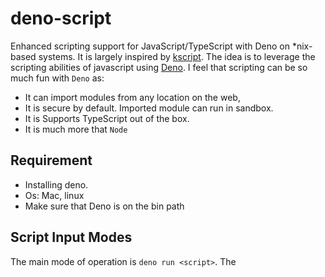 # deno-script
Enhanced scripting support for JavaScript/TypeScript with Deno on *nix-based systems.
It is largely inspired by [kscript](https://github.com/holgerbrandl/kscript). The idea is to leverage the scripting abilities of javascript using [Deno](https://deno.land/).  I feel that scripting can be so much fun with `Deno` as:

- It can import modules from any location on the web,
- It is secure by default. Imported module can run in sandbox.
- It is Supports TypeScript out of the box.
- It is much more that `Node`

## Requirement
- Installing deno.
- Os: Mac, linux
- Make sure that Deno is on the bin path
## Script Input Modes
The main mode of operation is `deno run <script>`.
The <script> can be a Javascript *.js or Typescritpt *.ts file , a script URL, `-` for stdin, a process substitution file handle.
### Interpreter Usage
To use Deno as interpreter for a script:
- create an executable in the bin directory `/usr/local/bin` called `deno-script`(call it as you want)
```shell
#!/bin/bash
#In deno-script
deno run $@
```
Make it executable
```
$ chmod u+x deno-script;
```
- Now when create a script just point to`deno-script` in the shebang line of your scripts:
```js
#!/usr/bin/env deno-script
// In hello.js
console.log("hello world")
for (let arg of Deno.args) {
    console.log(`arg: ${arg}`)
}
```
Make it executable
```
$ chmod u+x hello.js;
```
Execute it
```
$ ./hello.js;
```

You can me a similar script doing the `ls`job using Deno API’s!

```js
#!/bin/bash deno-script

for (const dirEntry of Deno.readDirSync("./")) {
      console.log(dirEntry.name);
}
```

If we execute this script, we will have a error

```
error: Uncaught PermissionDenied: read access to "./", run again with the --allow-read flag
    at unwrapResponse (rt/10_dispatch_json.js:25:13)
    at sendSync (rt/10_dispatch_json.js:52:12)
    at Object.readDirSync (rt/30_fs.js:105:16)
    at file:///Users/jpi/dev/deno/deno-ls.js:3:29
```

This is were Deno shine! Deno will not you implicitly have access to to your directories. You need to explicitly ask the permission to Deno.

Your could specify it in the shebang:

```
#!/bin/bash deno-script --allow-read
```

For more about Deno security go [here](https://deno.land/manual/getting_started/permissions).

### Inlined Usage
To use kscript in a workflow without creating an additional script file, you can also use one of its supported modes for /inlined usage/. 

For the we will modify `deno-script` a bit

```shell
#!/bin/bash
if [[ $1 =~ (--inline|-i) ]]; then
    deno run <(echo $2) "${@:3}"
elif [[ $1 =~ (--pipe|-p) ]]; then
    while read arg; do
        deno run <(echo $2) "$arg"
    done
else
    deno run $@
fi
```

The following modes are supported:

- Directly provide a js scriptlet as argument
```
$ deno-script -i "console.log('hello', Deno.args[0])" JP
```
I can use pipe with it
```
 ls | xargs -L 1 deno-script -i 'console.log(`file:   ${Deno.args[0]}`)'
```
  `-L 1` of options of `xargs` is to manage the execution of each stream pipe elements ([see](https://unix.stackexchange.com/questions/7558/execute-a-command-once-per-line-of-piped-input))

You could get the same result with `-p`of `--p` option
```
ls -la | deno-script -p "console.log('hello', Deno.args[0])"
```

You can manage  several arguments
```
deno-script -i '
for (let arg of Deno.args) {
    console.log(`arg: ${arg}`)
} ' arg1 arg2 arg3
```

- Pipe a js snippet into Deno and instruct it to read from stdin by using - as script argument
```
echo '
console.log("hello world")
' | deno-script -
```
- Using heredoc (preferred solution for inlining) which gives you some more flexibility to also use single quotes in your script:
```
deno-script - <<"EOF"
console.log("It's a beautiful day!")
EOF
```

- Since the piped content is considered as a regular script it can also have dependencies
```shell
deno-script - <<"EOF"
  import {hello} from "https://raw.githubusercontent.com/jiraguha/js-playgroud/master/hello-lib.ts"
  hello("JP")
EOF
```


We could continue and do much more…
